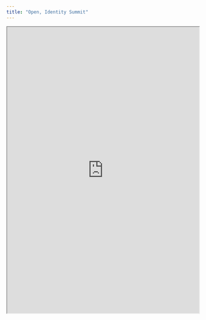 ```yaml
---
title: "Open, Identity Summit"
---
```



<iframe height="750" width="100%" src="https://ewelton.github.io/ktest/wiki.html#Open,%20Identity%20Summit"></iframe>

